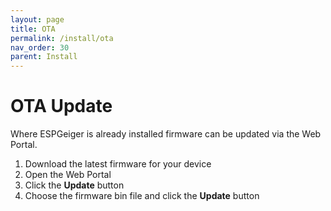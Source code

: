 ```yaml
---
layout: page
title: OTA
permalink: /install/ota
nav_order: 30
parent: Install
---
```


# OTA Update

Where ESPGeiger is already installed firmware can be updated via the Web Portal.

1. Download the latest firmware for your device
2. Open the Web Portal
3. Click the **Update** button
4. Choose the firmware bin file and click the **Update** button
